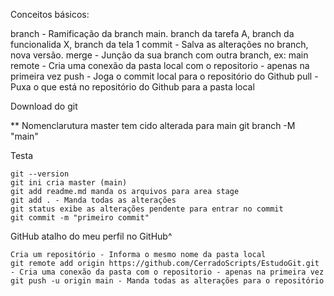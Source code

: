 Conceitos básicos:

branch - Ramificação da branch main. branch da tarefa A, branch da funcionalida X, branch da tela 1
commit - Salva as alterações no branch, nova versão.
merge - Junção da sua branch com outra branch, ex: main
remote - Cria uma conexão da pasta local com o repositorio - apenas na primeira vez
push - Joga o commit local para o repositório do Github
pull - Puxa o que está no repositório do Github para a pasta local

Download do git

** 	Nomenclarutura master tem cido alterada para main 
	git branch -M "main"

Testa

	git --version
	git ini cria master (main)
	git add readme.md manda os arquivos para area stage
	git add . - Manda todas as alterações
	git status exibe as alterações pendente para entrar no commit
	git commit -m "primeiro commit"

GitHub
	atalho do meu perfil no GitHub^

	Cria um repositório - Informa o mesmo nome da pasta local 
	git remote add origin https://github.com/CerradoScripts/EstudoGit.git - Cria uma conexão da pasta com o repositorio - apenas na primeira vez
	git push -u origin main - Manda todas as alterações para o repositório
	
